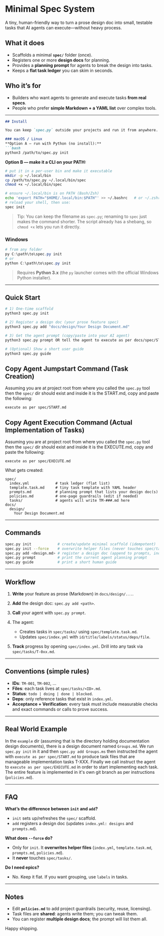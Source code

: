 # Minimal Spec System

A tiny, human-friendly way to turn a prose design doc into small, testable tasks that AI agents can execute—without heavy process.

## What it does

* Scaffolds a minimal **`spec/`** folder (once).
* Registers one or more **design docs** for planning.
* Provides a **planning prompt** for agents to break the design into tasks.
* Keeps a **flat task ledger** you can skim in seconds.

## Who it’s for

* Builders who want agents to generate and execute tasks **from real specs**.
* People who prefer **simple Markdown + a YAML list** over complex tools.

---

````md
## Install

You can keep `spec.py` outside your projects and run it from anywhere.

### macOS / Linux
**Option A — run with Python (no install):**
```bash
python3 /path/to/spec.py init
````

**Option B — make it a CLI on your PATH:**

```bash
# put it in a per-user bin and make it executable
mkdir -p ~/.local/bin
cp /path/to/spec.py ~/.local/bin/spec
chmod +x ~/.local/bin/spec

# ensure ~/.local/bin is on PATH (Bash/Zsh)
echo 'export PATH="$HOME/.local/bin:$PATH"' >> ~/.bashrc   # or ~/.zshrc
# reload your shell, then use:
spec init
```

> Tip: You can keep the filename as `spec.py`; renaming to `spec` just makes the command shorter. The script already has a shebang, so `chmod +x` lets you run it directly.

### Windows

```powershell
# from any folder
py C:\path\to\spec.py init
# or
python C:\path\to\spec.py init
```

> Requires **Python 3.x** (the `py` launcher comes with the official Windows Python installer).

---

## Quick Start

```bash
# 1) One-time scaffold
python3 spec.py init

# 2) Register a design doc (your prose feature spec)
python3 spec.py add "docs/design/Your Design Document.md"

# 3) Get the agent prompt (copy/paste into your AI agent)
python3 spec.py prompt OR tell the agent to execute as per docs/spec/START.md (copy from bellow)

# (Optional) Show a short user guide
python3 spec.py guide
```

## Copy Agent Jumpstart Command (Task Creation)

Assuming you are at project root from where you called the `spec.py` tool then the `spec/` dir should exist and inside it is the START.md, copy and paste the following:

```execute as per spec/START.md```

## Copy Agent Execution Command (Actual Implementation of Tasks)

Assuming you are at project root from where you called the `spec.py` tool then the `spec/` dir should exist and inside it is the EXECUTE.md, copy and paste the following:

```execute as per spec/EXECUTE.md```

What gets created:

```
spec/
  index.yml            # task ledger (flat list)
  template.task.md     # tiny task template with YAML header
  prompts.md           # planning prompt that lists your design doc(s)
  policies.md          # one-page guardrails (edit if needed)
  tasks/               # agents will write TM-###.md here
docs/
  design/
    Your Design Document.md
```

---

## Commands

```bash
spec.py init            # create/update minimal scaffold (idempotent)
spec.py init --force    # overwrite helper files (never touches spec/tasks/)
spec.py add <design.md> # register a design doc (append to prompts, index)
spec.py prompt          # print the current agent planning prompt
spec.py guide           # print a short human guide
```

---

## Workflow

1. **Write** your feature as prose (Markdown) in `docs/design/...`.
2. **Add** the design doc: `spec.py add <path>`.
3. **Call** your agent with `spec.py prompt`.
4. The agent:

   * Creates tasks in `spec/tasks/` using `spec/template.task.md`.
   * Updates `spec/index.yml` with `id/title/labels/status/deps/file`.
5. **Track** progress by opening `spec/index.yml`.
   Drill into any task via `spec/tasks/T-0xx.md`.

---

## Conventions (simple rules)

* **IDs**: `TM-001`, `TM-002`, …
* **Files**: each task lives at `spec/tasks/<ID>.md`.
* **Status**: `todo | doing | done | blocked`.
* **Deps**: only reference tasks that exist in `index.yml`.
* **Acceptance + Verification**: every task must include measurable checks and exact commands or calls to prove success.

---

## Real World Example

In the `example` dir (assuming that is the directory holding documentation design documents), there is a design document named `Groups.md`.
We run `spec.py init` in it and then `spec.py add Groups.ms` then instructed the agent with `execute as per spec/START.md` to produce task files that are manageable implementation tasks T-XXX. Finally we call instruct the agent to `execute as per spec/EXECUTE.md` in order to start implementing each task. The entire feature is implemented in it's own git branch as per instructions (`policies.md`).

---

## FAQ

**What’s the difference between `init` and `add`?**

* `init` sets up/refreshes the `spec/` scaffold.
* `add` registers a design doc (updates `index.yml: designs` and `prompts.md`).

**What does `--force` do?**

* Only for `init`. It **overwrites helper files** (`index.yml`, `template.task.md`, `prompts.md`, `policies.md`).
* It **never** touches `spec/tasks/`.

**Do I need epics?**

* No. Keep it flat. If you want grouping, use `labels` in tasks.

---

## Notes

* Edit **`policies.md`** to add project guardrails (security, reuse, licensing).
* Task files are **shared**: agents write them; you can tweak them.
* You can register **multiple design docs**; the prompt will list them all.

Happy shipping.
